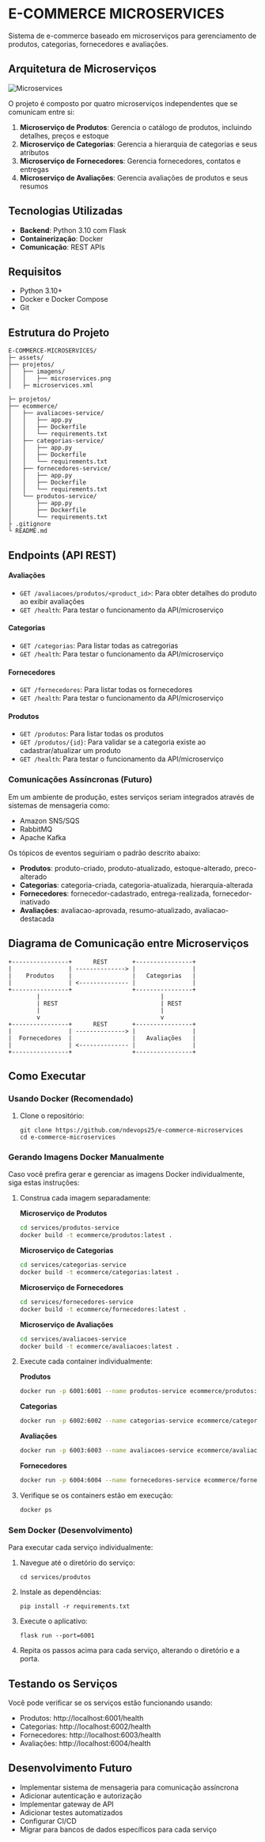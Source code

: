# E-COMMERCE MICROSERVICES

Sistema de e-commerce baseado em microserviços para gerenciamento de produtos, categorias, fornecedores e avaliações.

## Arquitetura de Microserviços

![Microservices](assets/imagens/microservices.png)

O projeto é composto por quatro microserviços independentes que se comunicam entre si:

1. **Microserviço de Produtos**: Gerencia o catálogo de produtos, incluindo detalhes, preços e estoque
2. **Microserviço de Categorias**: Gerencia a hierarquia de categorias e seus atributos
3. **Microserviço de Fornecedores**: Gerencia fornecedores, contatos e entregas
4. **Microserviço de Avaliações**: Gerencia avaliações de produtos e seus resumos

## Tecnologias Utilizadas

- **Backend**: Python 3.10 com Flask
- **Containerização**: Docker
- **Comunicação**: REST APIs

## Requisitos

- Python 3.10+
- Docker e Docker Compose
- Git

## Estrutura do Projeto

```
E-COMMERCE-MICROSERVICES/
├─ assets/
├── projetos/
│   ├── imagens/
│   │   ├── microservices.png
│   ├─ microservices.xml

├─ projetos/
├── ecommerce/
│   ├── avaliacoes-service/
│   │   ├── app.py
│   │   ├── Dockerfile
│   │   └── requirements.txt
│   ├── categorias-service/
│   │   ├── app.py
│   │   ├── Dockerfile
│   │   └── requirements.txt
│   ├── fornecedores-service/
│   │   ├── app.py
│   │   ├── Dockerfile
│   │   └── requirements.txt
│   └── produtos-service/
│       ├── app.py
│       ├── Dockerfile
│       └── requirements.txt
├ .gitignore
└ README.md
```

## Endpoints (API REST)

#### Avaliações
- `GET /avaliacoes/produtos/<product_id>`: Para obter detalhes do produto ao exibir avaliações
- `GET /health`: Para testar o funcionamento da API/microserviço

#### Categorias
- `GET /categorias`: Para listar todas as catregorias
- `GET /health`: Para testar o funcionamento da API/microserviço

#### Fornecedores
- `GET /fornecedores`: Para listar todas os fornecedores
- `GET /health`: Para testar o funcionamento da API/microserviço

#### Produtos
- `GET /produtos`: Para listar todas os produtos
- `GET /produtos/{id}`: Para validar se a categoria existe ao cadastrar/atualizar um produto
- `GET /health`: Para testar o funcionamento da API/microserviço


### Comunicações Assíncronas (Futuro)

Em um ambiente de produção, estes serviços seriam integrados através de sistemas de mensageria como:

- Amazon SNS/SQS
- RabbitMQ
- Apache Kafka

Os tópicos de eventos seguiriam o padrão descrito abaixo:

- **Produtos**: produto-criado, produto-atualizado, estoque-alterado, preco-alterado
- **Categorias**: categoria-criada, categoria-atualizada, hierarquia-alterada
- **Fornecedores**: fornecedor-cadastrado, entrega-realizada, fornecedor-inativado
- **Avaliações**: avaliacao-aprovada, resumo-atualizado, avaliacao-destacada

## Diagrama de Comunicação entre Microserviços

```
+----------------+      REST       +----------------+
|                | --------------> |                |
|    Produtos    |                 |   Categorias   |
|                | <-------------- |                |
+----------------+                 +----------------+
        |                                  |
        | REST                             | REST
        |                                  |
        v                                  v
+----------------+      REST       +----------------+
|                | --------------> |                |
|  Fornecedores  |                 |   Avaliações   |
|                | <-------------- |                |
+----------------+                 +----------------+
```

## Como Executar

### Usando Docker (Recomendado)

1. Clone o repositório:
   ```
   git clone https://github.com/ndevops25/e-commerce-microservices
   cd e-commerce-microservices
   ```

### Gerando Imagens Docker Manualmente

Caso você prefira gerar e gerenciar as imagens Docker individualmente, siga estas instruções:

1. Construa cada imagem separadamente:

   **Microserviço de Produtos**
   ```bash
   cd services/produtos-service
   docker build -t ecommerce/produtos:latest .
   ```

   **Microserviço de Categorias**
   ```bash
   cd services/categorias-service
   docker build -t ecommerce/categorias:latest .
   ```

   **Microserviço de Fornecedores**
   ```bash
   cd services/fornecedores-service
   docker build -t ecommerce/fornecedores:latest .
   ```

   **Microserviço de Avaliações**
   ```bash
   cd services/avaliacoes-service
   docker build -t ecommerce/avaliacoes:latest .
   ```

2. Execute cada container individualmente:

   **Produtos**
   ```bash
   docker run -p 6001:6001 --name produtos-service ecommerce/produtos:latest
   ```

   **Categorias**
   ```bash
   docker run -p 6002:6002 --name categorias-service ecommerce/categorias:latest
   ```
   **Avaliações**
   ```bash
   docker run -p 6003:6003 --name avaliacoes-service ecommerce/avaliacoes:latest
   ```

   **Fornecedores**
   ```bash
   docker run -p 6004:6004 --name fornecedores-service ecommerce/fornecedores:latest
   ```

3. Verifique se os containers estão em execução:
   ```bash
   docker ps
   ```

### Sem Docker (Desenvolvimento)

Para executar cada serviço individualmente:

1. Navegue até o diretório do serviço:
   ```
   cd services/produtos
   ```

2. Instale as dependências:
   ```
   pip install -r requirements.txt
   ```

3. Execute o aplicativo:
   ```
   flask run --port=6001
   ```

4. Repita os passos acima para cada serviço, alterando o diretório e a porta.

## Testando os Serviços

Você pode verificar se os serviços estão funcionando usando:

- Produtos: http://localhost:6001/health
- Categorias: http://localhost:6002/health
- Fornecedores: http://localhost:6003/health
- Avaliações: http://localhost:6004/health

## Desenvolvimento Futuro

- Implementar sistema de mensageria para comunicação assíncrona
- Adicionar autenticação e autorização
- Implementar gateway de API
- Adicionar testes automatizados
- Configurar CI/CD
- Migrar para bancos de dados específicos para cada serviço